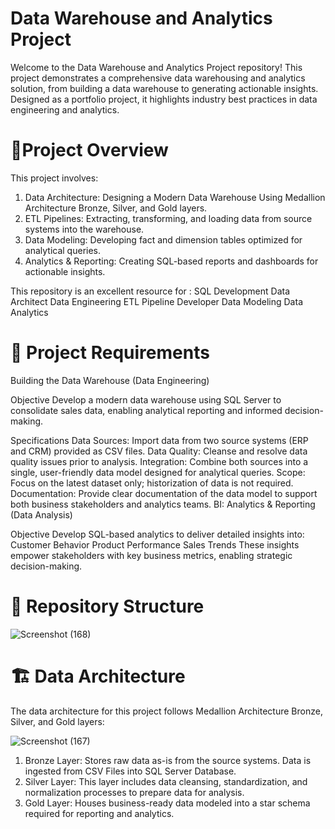 # Data Warehouse and Analytics Project

Welcome to the Data Warehouse and Analytics Project repository! 
This project demonstrates a comprehensive data warehousing and analytics solution, from building a data warehouse to generating actionable insights. Designed as a portfolio project, it highlights industry best practices in data engineering and analytics.

# 📖Project Overview
This project involves:

1. Data Architecture: Designing a Modern Data Warehouse Using Medallion Architecture Bronze, Silver, and Gold layers.
2. ETL Pipelines: Extracting, transforming, and loading data from source systems into the warehouse.
3. Data Modeling: Developing fact and dimension tables optimized for analytical queries.
4. Analytics & Reporting: Creating SQL-based reports and dashboards for actionable insights.
 
This repository is an excellent resource for :
SQL Development
Data Architect
Data Engineering
ETL Pipeline Developer
Data Modeling
Data Analytics

# 📂 Project Requirements
Building the Data Warehouse (Data Engineering)

Objective
Develop a modern data warehouse using SQL Server to consolidate sales data, enabling analytical reporting and informed decision-making.

Specifications
Data Sources: Import data from two source systems (ERP and CRM) provided as CSV files.
Data Quality: Cleanse and resolve data quality issues prior to analysis.
Integration: Combine both sources into a single, user-friendly data model designed for analytical queries.
Scope: Focus on the latest dataset only; historization of data is not required.
Documentation: Provide clear documentation of the data model to support both business stakeholders and analytics teams.
BI: Analytics & Reporting (Data Analysis)

Objective
Develop SQL-based analytics to deliver detailed insights into:
Customer Behavior
Product Performance
Sales Trends
These insights empower stakeholders with key business metrics, enabling strategic decision-making.

# 📂 Repository Structure

![Screenshot (168)](https://github.com/user-attachments/assets/2b364607-1bca-492f-8ff7-a493e8a2b214)



# 🏗️ Data Architecture
The data architecture for this project follows Medallion Architecture Bronze, Silver, and Gold layers:

![Screenshot (167)](https://github.com/user-attachments/assets/0a64c05e-2d7e-4420-8059-55e7a04de58e)

1. Bronze Layer: Stores raw data as-is from the source systems. Data is ingested from CSV Files into SQL Server Database.
2. Silver Layer: This layer includes data cleansing, standardization, and normalization processes to prepare data for analysis.
3. Gold Layer: Houses business-ready data modeled into a star schema required for reporting and analytics.



